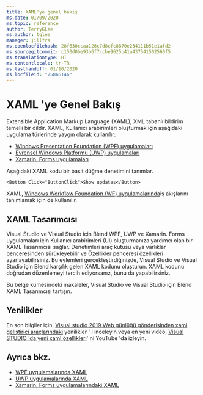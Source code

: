 ```yaml
---
title: XAML'ye genel bakış
ms.date: 01/09/2020
ms.topic: reference
author: TerryGLee
ms.author: tglee
manager: jillfra
ms.openlocfilehash: 28f630ccaa126c7d8cfc8870e234111b51e1afd2
ms.sourcegitcommit: c150d0be93b6f7ccbe9625b41a437541502560f5
ms.translationtype: HT
ms.contentlocale: tr-TR
ms.lasthandoff: 01/10/2020
ms.locfileid: "75866146"
---
```

# <a name="overview-of-xaml"></a>XAML 'ye Genel Bakış

Extensible Application Markup Language (XAML), XML tabanlı bildirim temelli bir dildir. XAML, Kullanıcı arabirimleri oluşturmak için aşağıdaki uygulama türlerinde yaygın olarak kullanılır:

- [Windows Presentation Foundation (WPF) uygulamaları](/dotnet/framework/wpf/advanced/xaml-in-wpf)
- [Evrensel Windows Platformu (UWP) uygulamaları](/windows/uwp/xaml-platform/xaml-overview)
- [Xamarin. Forms uygulamaları](/xamarin/xamarin-forms/xaml/)

Aşağıdaki XAML kodu bir basit düğme denetimini tanımlar.

```xaml
<Button Click="ButtonClick">Show updates</Button>
```

XAML, [Windows Workflow Foundation (WF) uygulamalarında](/dotnet/framework/windows-workflow-foundation/serializing-workflows-and-activities-to-and-from-xaml)iş akışlarını tanımlamak için de kullanılır.

## <a name="xaml-designer"></a>XAML Tasarımcısı

Visual Studio ve Visual Studio için Blend WPF, UWP ve Xamarin. Forms uygulamaları için Kullanıcı arabirimleri (UI) oluşturmanıza yardımcı olan bir XAML Tasarımcısı sağlar. Denetimleri araç kutusu veya varlıklar penceresinden sürükleyebilir ve Özellikler penceresi özellikleri ayarlayabilirsiniz. Bu eylemleri gerçekleştirdiğinizde, Visual Studio ve Visual Studio için Blend karşılık gelen XAML kodunu oluşturun. XAML kodunu doğrudan düzenlemeyi tercih ediyorsanız, bunu da yapabilirsiniz.

Bu belge kümesindeki makaleler, Visual Studio ve Visual Studio için Blend XAML Tasarımcısı tartışın.

## <a name="whats-new"></a>Yenilikler

En son bilgiler için, [Visual studio 2019 Web günlüğü gönderisinden xaml geliştirici araçlarındaki](https://devblogs.microsoft.com/visualstudio/whats-new-in-xaml-developer-tools-in-visual-studio-2019-for-wpf-uwp/) yenilikler ' i inceleyin veya en yeni video, [Visual STUDIO 'da yeni xaml özellikleri](https://youtu.be/yI9OyA4ZM2E)' ni YouTube 'da izleyin.

## <a name="see-also"></a>Ayrıca bkz.

- [WPF uygulamalarında XAML](/dotnet/framework/wpf/advanced/xaml-in-wpf)
- [UWP uygulamalarında XAML](/windows/uwp/xaml-platform/xaml-overview)
- [Xamarin. Forms uygulamalarındaki XAML](/xamarin/xamarin-forms/xaml/)
